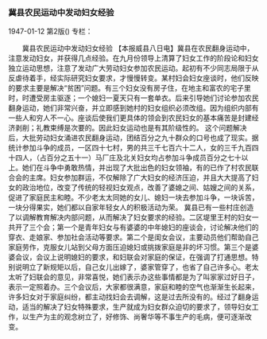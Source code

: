 ### 冀县农民运动中发动妇女经验

1947-01-12
第2版()
专栏：

　　冀县农民运动中发动妇女经验
    【本报威县八日电】冀县在农民翻身运动中，注意发动妇女，并获得几点经验。在九月份领导上清算了妇女工作的阶段论和妇女独立运动思想，注意了发动广大劳动妇女参加农民运动。起初有不少同志局限于从反虐待着手，经实际研究妇女要求，才慢慢转变。某村妇会妇女座谈时，他们反映的要求主要是解决“贫困”问题。有三个妇女没有房子住，在地主和富农的宅子里时，时遭受房主驱逐；一个媳妇一夏天只有一套单衣。后来引导她们讨论参加农民翻身运动，她们非常兴奋，并立即感到她村的妇女组织必须改组。因为组织内部有一些人和穷人不一心。座谈后使我们更具体的领会到农民妇女的基本痛苦是封建经济剥削；礼教束缚是次要的。因此妇女运动也是有其阶级性的。
    这个问题解决后，大批劳动妇女涌进农民翻身运动，团结百分之九十群众的口号也成了现实。据统计参加斗争的成员，一区四十七村，男的共三千七百六十二人，女的三千九百四十四人，（占百分之五十一）马厂庄及北关妇女均占参加斗争成员百分之七十以上。她们在斗争中勇敢热情，并出现了大批出色的妇女领袖，有的已作了村农民联合会的主席。妇女参加群运，不仅解除了广大妇女的经济压迫，并且大大提高了妇女的政治地位，改变了传统的轻视妇女观点，改善了婆媳之间、姑嫂之间的关系，促进了家庭民主和睦。不少老太太同她的女儿、媳妇一块去参加斗争，一块诉苦，一块分得果实，她们都以自家年轻女人的积极活动为荣。
    冀县已有一些村庄创造了以调解教育解决内部问题，从而解决了妇女要求的经验。二区堤里王村的妇女一共开了三个会；第一个是青年妇女与有婆婆的中年媳妇的座谈会，讨论解决他们的穿衣、走娘家、参加社会活动等要求。第二个是闺女会议，主要动员他们帮助自己家庭劳作，克服女儿站到父母方面压迫媳妇或挑拨家庭是非的坏习惯。第三个是婆婆会议，会议上说明媳妇的要求，和妇联会对家庭的保证，在强调了打通思想。特别说明立了新规矩以后，自己女儿出嫁了，婆家管穿了，也省了自己许多心。老太太听了妇联会的意见，非常喜悦，她们表示办这些事情都是为了叫家家过好日子，表示一定照着办。三个会议后，大家都很满意，家庭和睦的空气也渐渐生长起来，许多妇女对于家庭纠纷，都主动找妇会去调解，这是过去所没有的。经过了翻身运动，适当的解决了妇女特殊要求，生产就成为妇女群众迫切的要求了，领导妇女工作，以生产为主的观念树立了，好修饰、尚奢华等不事生产的毛病，便可逐渐改变。
